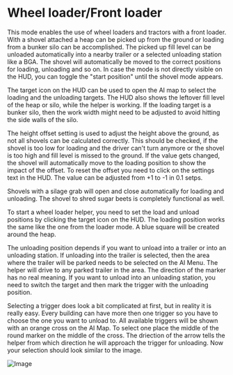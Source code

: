# Wheel loader/Front loader


This mode enables the use of wheel loaders and tractors with a front loader. 
With a shovel attached a heap can be picked up from the ground or loading from a bunker silo can be accomplished.
The picked up fill level can be unloaded automatically into a nearby trailer or a selected unloading station like a BGA.
The shovel will automatically be moved to the correct positions for loading, unloading and so on.
In case the mode is not directly visible on the HUD, you can toggle the "start position" until the shovel mode appears.

The target icon on the HUD can be used to open the AI map to select the loading and the unloading targets.
The HUD also shows the leftover fill level of the heap or silo, while the helper is working.
If the loading target is a bunker silo, then the work width might need to be adjusted to avoid hitting the side walls of the silo.

The height offset setting is used to adjust the height above the ground, as not all shovels can be calculated correctly. 
This should be checked, if the shovel is too low for loading and the driver can't turn anymore or the shovel is too high and fill level is missed to the ground.
If the value gets changed, the shovel will automatically move to the loading position to show the impact of the offset.
To reset the offset you need to click on the settings text in the HUD. The value can be adjusted from +1 to -1 in 0.1 setps.

Shovels with a silage grab will open and close automatically for loading and unloading.
The shovel to shred sugar beets is completely functional as well.



To start a wheel loader helper, you need to set the load and unload positions by clicking the target icon on the HUD.
The loading position works the same like the one from the loader mode. A blue square will be created around the heap.

The unloading position depends if you want to unload into a trailer or into an unloading station.
If unloading into the trailer is selected, then the area where the trailer will be parked needs to be selected on the AI Menu.
The helper will drive to any parked trailer in the area. The direction of the marker has no real meaning.
If you want to unload into an unloading station, you need to switch the target and then mark the trigger with the unloading position.



Selecting a trigger does look a bit complicated at first, but in reality it is really easy.
Every building can have more then one trigger so you have to choose the one you want to unload to.
All available triggers will be shown with an orange cross on the AI Map.
To select one place the middle of the round marker on the middle of the cross.
The driection of the arrow tells the helper from which direction he will approach the trigger for unloading.
Now your selection should look similar to the image.


![Image](images/shovelloadertrigger_0_0_830_610.png)

